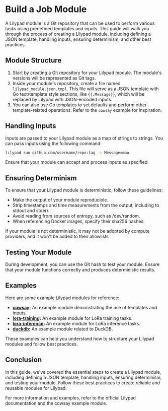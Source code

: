 # Build a Job Module

A Lilypad module is a Git repository that can be used to perform various tasks using predefined templates and inputs. This guide will walk you through the process of creating a Lilypad module, including defining a JSON template, handling inputs, ensuring determinism, and other best practices.

## Module Structure

1. Start by creating a Git repository for your Lilypad module. The module's versions will be represented as Git tags.
2. Inside your module's repository, create a file named `lilypad_module.json.tmpl`. This file will serve as a JSON template with Go text/template style sections, like `{{.Message}}`, which will be replaced by Lilypad with JSON-encoded inputs.
3. You can also use Go templates to set defaults and perform other template-related operations. Refer to the `cowsay` example for inspiration.

## Handling Inputs

Inputs are passed to your Lilypad module as a map of strings to strings. You can pass inputs using the following command:

```bash
lilypad run github.com/username/repo:tag -i Message=moo
```

Ensure that your module can accept and process inputs as specified.

## Ensuring Determinism

To ensure that your Lilypad module is deterministic, follow these guidelines:

* Make the output of your module reproducible.
* Strip timestamps and time measurements from the output, including to stdout and stderr.
* Avoid reading from sources of entropy, such as /dev/random.
* When referencing Docker images, specify their sha256 hashes.

If your module is not deterministic, it may not be adopted by compute providers, and it won't be added to their allowlists

## Testing Your Module

During development, you can use the Git hash to test your module. Ensure that your module functions correctly and produces deterministic results.

## Examples

Here are some example Lilypad modules for reference:

* [**cowsay**](https://github.com/bacalhau-project/lilypad-module-cowsay)**:** An example module demonstrating the use of templates and inputs.
* [**lora-training**](https://github.com/bacalhau-project/lilypad-module-lora-training)**:** An example module for LoRa training tasks.
* [**lora-inference**](https://github.com/bacalhau-project/lilypad-module-lora-inference)**:** An example module for LoRa inference tasks.
* [**duckdb**](https://github.com/bacalhau-project/lilypad-module-duckdb)**:** An example module related to DuckDB.

These examples can help you understand how to structure your Lilypad modules and follow best practices.

## Conclusion

In this guide, we've covered the essential steps to create a Lilypad module, including defining a JSON template, handling inputs, ensuring determinism, and testing your module. Follow these best practices to create reliable and reusable modules for Lilypad.

For more information and examples, refer to the official Lilypad documentation and the cowsay example module.

